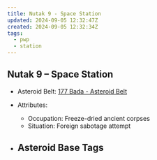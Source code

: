 ```yaml
---
title: Nutak 9 - Space Station
updated: 2024-09-05 12:32:47Z
created: 2024-09-05 12:32:34Z
tags:
  - pwp
  - station
---
```


## Nutak 9 &ndash; Space Station

- Asteroid Belt: [177 Bada - Asteroid Belt](../../../Gaming/StarsWithoutNumber/PiratesWithoutPlunder/%28177%29%20Bada%20-%20Asteroid%20Belt.md)

- Attributes:
   -   Occupation: Freeze-dried ancient corpses
   -   Situation: Foreign sabotage attempt

- Asteroid Base Tags
	-  

